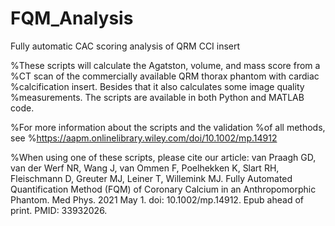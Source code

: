 # FQM_Analysis
Fully automatic CAC scoring analysis of QRM CCI insert

%These scripts will calculate the Agatston, volume, and mass score from a
%CT scan of the commercially available QRM thorax phantom with cardiac
%calcification insert. Besides that it also calculates some image quality
%measurements. The scripts are available in both Python and MATLAB code.

%For more information about the scripts and the validation
%of all methods, see
%https://aapm.onlinelibrary.wiley.com/doi/10.1002/mp.14912

%When using one of these scripts, please cite our article: van Praagh GD, van der Werf NR, Wang J, van Ommen F, Poelhekken K, Slart RH, Fleischmann D, Greuter MJ, Leiner T, Willemink MJ. Fully Automated Quantification Method (FQM) of Coronary Calcium in an Anthropomorphic Phantom. Med Phys. 2021 May 1. doi: 10.1002/mp.14912. Epub ahead of print. PMID: 33932026.

